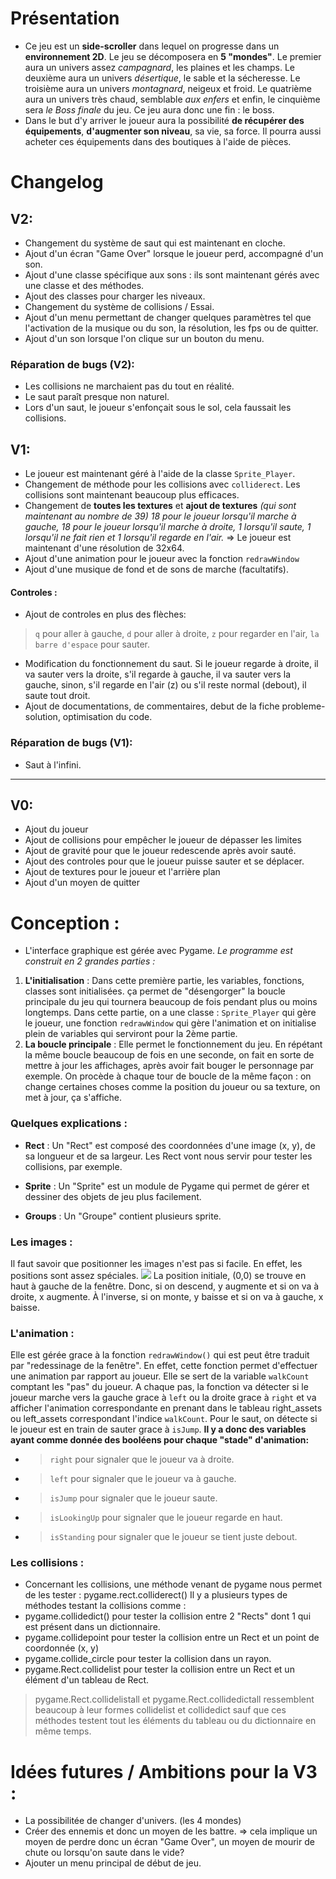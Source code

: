 # Présentation
- Ce jeu est un **side-scroller** dans lequel on progresse dans un **environnement 2D**. Le jeu se décomposera en **5 "mondes"**. Le premier aura un univers assez *campagnard*, les plaines et les champs. Le deuxième aura un univers *désertique*, le sable et la sécheresse. Le troisième aura un univers *montagnard*, neigeux et froid. Le quatrième aura un univers très chaud, semblable *aux enfers* et enfin, le cinquième sera *le Boss finale* du jeu. Ce jeu aura donc une fin : le boss. 
- Dans le but d'y arriver le joueur aura la possibilité **de récupérer des équipements**, **d'augmenter son niveau**, sa vie, sa force. Il pourra aussi acheter ces équipements dans des boutiques à l'aide de pièces.


# Changelog 
## V2:
- Changement du système de saut qui est maintenant en cloche. 
- Ajout d'un écran "Game Over" lorsque le joueur perd, accompagné d'un son. 
- Ajout d'une classe spécifique aux sons : ils sont maintenant gérés avec une classe et des méthodes. 
- Ajout des classes pour charger les niveaux. 
- Changement du système de collisions / Essai.
- Ajout d'un menu permettant de changer quelques paramètres tel que l'activation de la musique ou du son, la résolution, les fps ou de quitter. 
- Ajout d'un son lorsque l'on clique sur un bouton du menu. 

### Réparation de bugs (V2):
- Les collisions ne marchaient pas du tout en réalité.
- Le saut paraît presque non naturel.
- Lors d'un saut, le joueur s'enfonçait sous le sol, cela faussait les collisions. 

## V1:
- Le joueur est maintenant géré à l'aide de la classe `Sprite_Player`.
- Changement de méthode pour les collisions avec `colliderect`. Les collisions sont maintenant beaucoup plus efficaces.
- Changement de **toutes les textures** et **ajout de textures** *(qui sont maintenant au nombre de 39) 18 pour le joueur lorsqu'il marche à gauche, 18 pour le joueur lorsqu'il marche à droite, 1 lorsqu'il saute, 1 lorsqu'il ne fait rien et 1 lorsqu'il regarde en l'air.*
=> Le joueur est maintenant d'une résolution de 32x64. 
- Ajout d'une animation pour le joueur avec la fonction `redrawWindow`
- Ajout d'une musique de fond et de sons de marche (facultatifs). 
#### Controles :
- Ajout de controles en plus des flèches:
> `q` pour aller à gauche, `d` pour aller à droite, `z` pour regarder en l'air, `la barre d'espace` pour sauter.
- Modification du fonctionnement du saut. Si le joueur regarde à droite, il va sauter vers la droite, s'il regarde à gauche, il va sauter vers la gauche, sinon, s'il regarde en l'air (z) ou s'il reste normal (debout), il saute tout droit. 
- Ajout de documentations, de commentaires, debut de la fiche probleme-solution, optimisation du code.

### Réparation de bugs (V1):
- Saut à l'infini.
---
## V0:
- Ajout du joueur
- Ajout de collisions pour empêcher le joueur de dépasser les limites
- Ajout de gravité pour que le joueur redescende après avoir sauté.
- Ajout des controles pour que le joueur puisse sauter et se déplacer.
- Ajout de textures pour le joueur et l'arrière plan
- Ajout d'un moyen de quitter

# Conception :
- L'interface graphique est gérée avec Pygame. 
_Le programme est construit en 2 grandes parties :_
1. **L'initialisation** : Dans cette première partie, les variables, fonctions, classes sont initialisées. ça permet de "désengorger" la boucle principale du jeu qui tournera beaucoup de fois pendant plus ou moins longtemps. Dans cette partie, on a une classe : `Sprite_Player` qui gère le joueur, une fonction `redrawWindow` qui gère l'animation et on initialise plein de variables qui serviront pour la 2ème partie. 
2. **La boucle principale** : Elle permet le fonctionnement du jeu. En répétant la même boucle beaucoup de fois en une seconde, on fait en sorte de mettre à jour les affichages, après avoir fait bouger le personnage par exemple. On procède à chaque tour de boucle de la même façon : on change certaines choses comme la position du joueur ou sa texture, on met à jour, ça s'affiche. 

### Quelques explications :
* **Rect** : Un "Rect" est composé des coordonnées d'une image (x, y), de sa longueur et de sa largeur. Les Rect vont nous servir pour tester les collisions, par exemple.

* **Sprite** : Un "Sprite" est un module de Pygame qui permet de gérer et dessiner des objets de jeu plus facilement.

* **Groups** : Un "Groupe" contient plusieurs sprite. 

### Les images :
Il faut savoir que positionner les images n'est pas si facile. En effet, les positions sont assez spéciales. 
![](https://i.imgur.com/3ldvk3N.png)
La position initiale, (0,0) se trouve en haut à gauche de la fenêtre. Donc, si on descend, y augmente et si on va à droite, x augmente. À l'inverse, si on monte, y baisse et si on va à gauche, x baisse. 

### L'animation :
Elle est gérée grace à la fonction `redrawWindow()` qui est peut être traduit par "redessinage de la fenêtre". En effet, cette fonction permet d'effectuer une animation par rapport au joueur. Elle se sert de la variable `walkCount` comptant les "pas" du joueur. A chaque pas, la fonction va détecter si le joueur marche vers la gauche grace à `left` ou la droite grace à `right` et va afficher l'animation correspondante en prenant dans le tableau right_assets ou left_assets correspondant l'indice `walkCount`. Pour le saut, on détecte si le joueur est en train de sauter grace à `isJump`. 
**Il y a donc des variables ayant comme donnée des booléens pour chaque "stade" d'animation:** 
* >`right` pour signaler que le joueur va à droite.
* >`left` pour signaler que le joueur va à gauche.
* >`isJump` pour signaler que le joueur saute.
* >`isLookingUp` pour signaler que le joueur regarde en haut.
* >`isStanding` pour signaler que le joueur se tient juste debout.

### Les collisions :
- Concernant les collisions, une méthode venant de pygame nous permet de les tester : pygame.rect.colliderect() Il y a plusieurs types de méthodes testant la collisions comme :
- pygame.collidedict() pour tester la collision entre 2 "Rects" dont 1 qui est présent dans un dictionnaire. 
- pygame.collidepoint pour tester la collision entre un Rect et un point de coordonnée (x, y)
- pygame.collide_circle pour tester la collision dans un rayon. 
- pygame.Rect.collidelist pour tester la collision entre un Rect et un élément d'un tableau de Rect. 
> pygame.Rect.collidelistall et pygame.Rect.collidedictall ressemblent beaucoup à leur formes collidelist et collidedict sauf que ces méthodes testent tout les éléments du tableau ou du dictionnaire en même temps. 

# Idées futures / Ambitions pour la V3 : 
- La possibilitée de changer d'univers. (les 4 mondes) 
- Créer des ennemis et donc un moyen de les battre.
=> cela implique un moyen de perdre donc un écran "Game Over", un moyen de mourir de chute ou lorsqu'on saute dans le vide? 
- Ajouter un menu principal de début de jeu. 